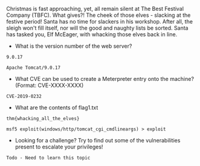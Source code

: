 Christmas is fast approaching, yet, all remain silent at The Best Festival Company (TBFC). What gives?! The cheek of those elves - slacking at the festive period! Santa has no time for slackers in his workshop. After all, the sleigh won't fill itself, nor will the good and naughty lists be sorted. Santa has tasked you, Elf McEager, with whacking those elves back in line.
- What is the version number of the web server?
```
9.0.17
```
```
Apache Tomcat/9.0.17
```
- What CVE can be used to create a Meterpreter entry onto the machine? (Format: CVE-XXXX-XXXX)
```
CVE-2019-0232
```
- What are the contents of flag1.txt
```
thm{whacking_all_the_elves}
```
```
msf5 exploit(windows/http/tomcat_cgi_cmdlineargs) > exploit
```
- Looking for a challenge? Try to find out some of the vulnerabilities present to escalate your privileges!
```
Todo - Need to learn this topic
```

